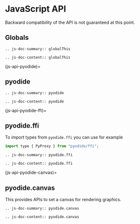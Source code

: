 # JavaScript API

Backward compatibility of the API is not guaranteed at this point.

## Globals

```{eval-rst}
.. js-doc-summary:: globalThis

.. js-doc-content:: globalThis
```

(js-api-pyodide)=

## pyodide

```{eval-rst}
.. js-doc-summary:: pyodide

.. js-doc-content:: pyodide
```

(js-api-pyodide-ffi)=

## pyodide.ffi

To import types from `pyodide.ffi` you can use for example

```js
import type { PyProxy } from "pyodide/ffi";
```

```{eval-rst}
.. js-doc-summary:: pyodide.ffi

.. js-doc-content:: pyodide.ffi
```

(js-api-pyodide-canvas)=

## pyodide.canvas

This provides APIs to set a canvas for rendering graphics.

```{eval-rst}
.. js-doc-summary:: pyodide.canvas

.. js-doc-content:: pyodide.canvas
```
